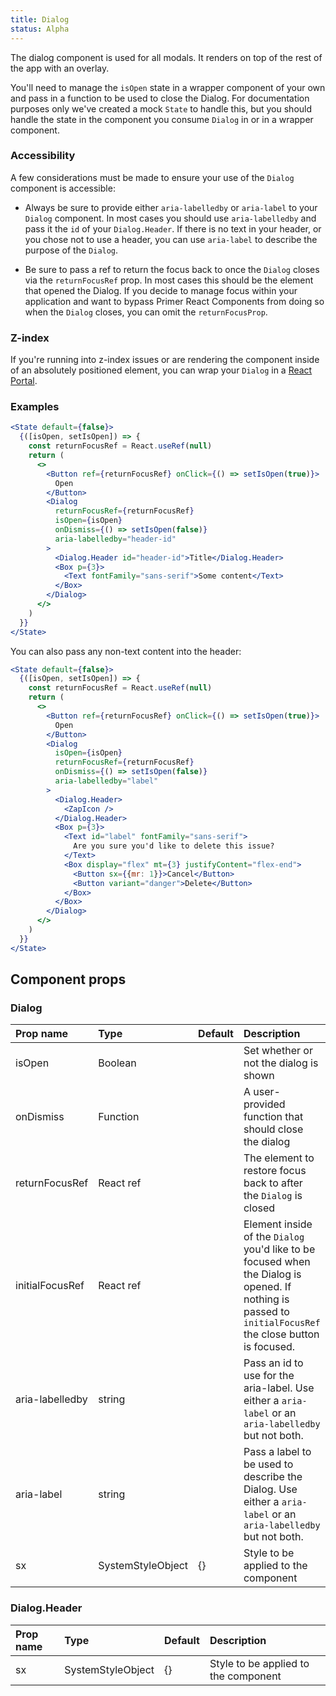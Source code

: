 ```yaml
---
title: Dialog
status: Alpha
---
```


The dialog component is used for all modals. It renders on top of the rest of the app with an overlay.

You'll need to manage the `isOpen` state in a wrapper component of your own and pass in a function to be used to close the Dialog. For documentation purposes only we've created a mock `State` to handle this, but you should handle the state in the component you consume `Dialog` in or in a wrapper component.

### Accessibility

A few considerations must be made to ensure your use of the `Dialog` component is accessible:

- Always be sure to provide either `aria-labelledby` or `aria-label` to your `Dialog` component. In most cases you should use `aria-labelledby` and pass it the `id` of your `Dialog.Header`. If there is no text in your header, or you chose not to use a header, you can use `aria-label` to describe the purpose of the `Dialog`.

- Be sure to pass a ref to return the focus back to once the `Dialog` closes via the `returnFocusRef` prop. In most cases this should be the element that opened the Dialog. If you decide to manage focus within your application and want to bypass Primer React Components from doing so when the `Dialog` closes, you can omit the `returnFocusProp`.

### Z-index

If you're running into z-index issues or are rendering the component inside of an absolutely positioned element, you can wrap your `Dialog` in a [React Portal](https://reactjs.org/docs/portals.html).

### Examples

```jsx live
<State default={false}>
  {([isOpen, setIsOpen]) => {
    const returnFocusRef = React.useRef(null)
    return (
      <>
        <Button ref={returnFocusRef} onClick={() => setIsOpen(true)}>
          Open
        </Button>
        <Dialog
          returnFocusRef={returnFocusRef}
          isOpen={isOpen}
          onDismiss={() => setIsOpen(false)}
          aria-labelledby="header-id"
        >
          <Dialog.Header id="header-id">Title</Dialog.Header>
          <Box p={3}>
            <Text fontFamily="sans-serif">Some content</Text>
          </Box>
        </Dialog>
      </>
    )
  }}
</State>
```

You can also pass any non-text content into the header:

```jsx live
<State default={false}>
  {([isOpen, setIsOpen]) => {
    const returnFocusRef = React.useRef(null)
    return (
      <>
        <Button ref={returnFocusRef} onClick={() => setIsOpen(true)}>
          Open
        </Button>
        <Dialog
          isOpen={isOpen}
          returnFocusRef={returnFocusRef}
          onDismiss={() => setIsOpen(false)}
          aria-labelledby="label"
        >
          <Dialog.Header>
            <ZapIcon />
          </Dialog.Header>
          <Box p={3}>
            <Text id="label" fontFamily="sans-serif">
              Are you sure you'd like to delete this issue?
            </Text>
            <Box display="flex" mt={3} justifyContent="flex-end">
              <Button sx={{mr: 1}}>Cancel</Button>
              <Button variant="danger">Delete</Button>
            </Box>
          </Box>
        </Dialog>
      </>
    )
  }}
</State>
```

## Component props

### Dialog

| Prop name       | Type              | Default | Description                                                                                                                                               |
| :-------------- | :---------------- | :------ | :-------------------------------------------------------------------------------------------------------------------------------------------------------- |
| isOpen          | Boolean           |         | Set whether or not the dialog is shown                                                                                                                    |
| onDismiss       | Function          |         | A user-provided function that should close the dialog                                                                                                     |
| returnFocusRef  | React ref         |         | The element to restore focus back to after the `Dialog` is closed                                                                                         |
| initialFocusRef | React ref         |         | Element inside of the `Dialog` you'd like to be focused when the Dialog is opened. If nothing is passed to `initialFocusRef` the close button is focused. |
| aria-labelledby | string            |         | Pass an id to use for the aria-label. Use either a `aria-label` or an `aria-labelledby` but not both.                                                     |
| aria-label      | string            |         | Pass a label to be used to describe the Dialog. Use either a `aria-label` or an `aria-labelledby` but not both.                                           |
| sx              | SystemStyleObject | {}      | Style to be applied to the component                                                                                                                      |

### Dialog.Header

| Prop name | Type              | Default | Description                          |
| :-------- | :---------------- | :------ | :----------------------------------- |
| sx        | SystemStyleObject | {}      | Style to be applied to the component |
